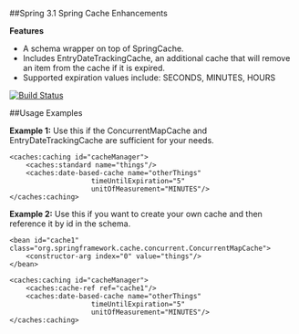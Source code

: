 ##Spring 3.1 Spring Cache Enhancements

**Features**
 - A schema wrapper on top of SpringCache.
 - Includes EntryDateTrackingCache, an additional cache that will remove an item from the cache if it is expired.
 - Supported expiration values include: SECONDS, MINUTES, HOURS

[![Build Status](https://secure.travis-ci.org/benkiefer/spring-cache.png?branch=master)](http://travis-ci.org/benkiefer/spring-cache)

##Usage Examples

**Example 1:**
Use this if the ConcurrentMapCache and EntryDateTrackingCache are sufficient for your needs.

    <caches:caching id="cacheManager">
        <caches:standard name="things"/>
        <caches:date-based-cache name="otherThings"
                        timeUntilExpiration="5"
                        unitOfMeasurement="MINUTES"/>
    </caches:caching>

**Example 2:**
Use this if you want to create your own cache and then reference it by id in the schema.

    <bean id="cache1" class="org.springframework.cache.concurrent.ConcurrentMapCache">
        <constructor-arg index="0" value="things"/>
    </bean>

    <caches:caching id="cacheManager">
        <caches:cache-ref ref="cache1"/>
        <caches:date-based-cache name="otherThings"
                        timeUntilExpiration="5"
                        unitOfMeasurement="MINUTES"/>
    </caches:caching>

